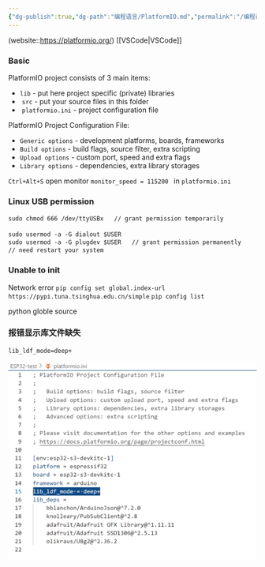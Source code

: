 ```yaml
---
{"dg-publish":true,"dg-path":"编程语言/PlatformIO.md","permalink":"/编程语言/PlatformIO/","dgPassFrontmatter":true,"noteIcon":"","created":"2025-08-02T10:36:28.000+08:00","updated":"2025-09-01T10:16:58.000+08:00"}
---
```



(website::https://platformio.org/) [[VSCode\|VSCode]]


### Basic 
PlatformIO project consists of 3 main items:
-  `lib` - put here project specific (private) libraries
-  `src` - put your source files in this folder
-  `platformio.ini` - project configuration file


PlatformIO Project Configuration File:
- `Generic options` - development platforms, boards, frameworks
- `Build options` - build flags, source filter, extra scripting
- `Upload options` - custom port, speed and extra flags
- `Library options` - dependencies, extra library storages


`Ctrl+Alt+S`    open monitor
`monitor_speed = 115200 `    in `platformio.ini`

### Linux  USB permission 
```
sudo chmod 666 /dev/ttyUSBx   // grant permission temporarily 

sudo usermod -a -G dialout $USER
sudo usermod -a -G plugdev $USER   // grant permission permanently
// need restart your system 
```


### Unable to init 
Network error 
`pip config set global.index-url https://pypi.tuna.tsinghua.edu.cn/simple`
`pip config list`

python globle source

### 报错显示库文件缺失
```
lib_ldf_mode=deep+
```

![Pasted image 20241118201130.png](../img/user/Functional%20files/Photo%20Resources/Pasted%20image%2020241118201130.png)


